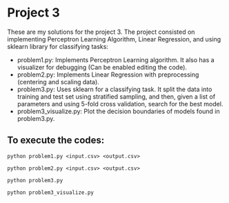 # Project 3

These are my solutions for the project 3. The project consisted on implementing Perceptron Learning Algorithm, Linear Regression, and using sklearn library for classifying tasks:

* problem1.py: Implements Perceptron Learning algorithm. It also has a visualizer for debugging (Can be enabled editing the code).
* problem2.py: Implements Linear Regression with preprocessing (centering and scaling data).
* problem3.py: Uses sklearn for a classifying task. It split the data into training and test set using stratified sampling, and then, given a list of parameters
and using 5-fold cross validation, search for the best model.
* problem3_visualize.py: Plot the decision boundaries of models found in problem3.py.

## To execute the codes:

`python problem1.py <input.csv> <output.csv>`

`python problem2.py <input.csv> <output.csv>`

`python problem3.py`

`python problem3_visualize.py`



